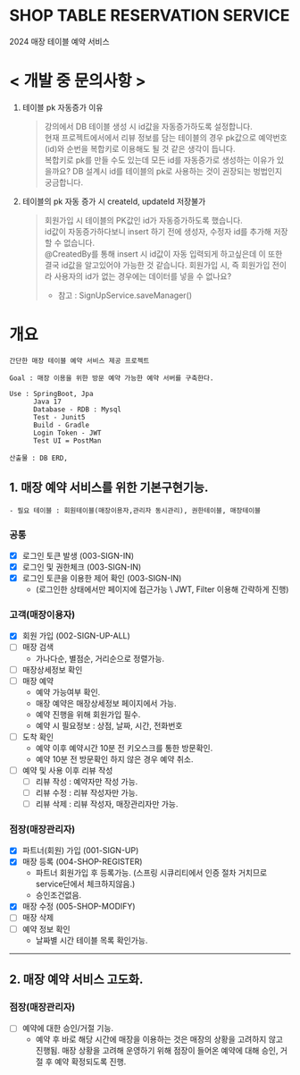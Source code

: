 # SHOP TABLE RESERVATION SERVICE
2024 매장 테이블 예약 서비스

# < 개발 중 문의사항 >
1. 테이블 pk 자동증가 이유
   > 강의에서 DB 테이블 생성 시 id값을 자동증가하도록 설정합니다.   
   현재 프로젝트에서에서 리뷰 정보를 담는 테이블의 경우 pk값으로 예약번호(id)와 순번을 복합키로 이용해도 될 것 같은 생각이 듭니다.   
   복합키로 pk를 만들 수도 있는데 모든 id를 자동증가로 생성하는 이유가 있을까요?
   DB 설계시 id를 테이블의 pk로 사용하는 것이 권장되는 벙법인지 궁금합니다.


2. 테이블의 pk 자동 증가 시 createId, updateId 저장불가
   > 회원가입 시 테이블의 PK값인 id가 자동증가하도록 했습니다.   
   id값이 자동증가하다보니 insert 하기 전에 생성자, 수정자 id를 추가해 저장할 수 없습니다.   
   @CreatedBy를 통해 insert 시 id값이 자동 입력되게 하고싶은데 이 또한 결국 id값을 알고있어야 가능한 것 같습니다.
   회원가입 시, 즉 회원가입 전이라 사용자의 id가 없는 경우에는 데이터를 넣을 수 없나요?
   > - 참고 : SignUpService.saveManager()



    

# 개요
    간단한 매장 테이블 예약 서비스 제공 프로젝트 

    Goal : 매장 이용을 위한 방문 예약 가능한 예약 서버를 구축한다.

    Use : SpringBoot, Jpa
          Java 17
          Database - RDB : Mysql
          Test - Junit5
          Build - Gradle
          Login Token - JWT
          Test UI = PostMan
    
    산출물 : DB ERD, 

## 1. 매장 예약 서비스를 위한 기본구현기능.
    - 필요 테이블 : 회원테이블(매장이용자,관리자 동시관리), 권한테이블, 매장테이블

### 공통
- [x] 로그인 토큰 발생 (003-SIGN-IN)
- [x] 로그인 및 권한체크 (003-SIGN-IN)
- [x] 로그인 토큰을 이용한 제어 확인 (003-SIGN-IN)
    - (로그인한 상태에서만 페이지에 접근가능 \ JWT, Filter 이용해 간략하게 진행)

### 고객(매장이용자)
- [x] 회원 가입 (002-SIGN-UP-ALL)
- [ ] 매장 검색
    - 가나다순, 별점순, 거리순으로 정렬가능.  
- [ ] 매장상세정보 확인
- [ ] 매장 예약
    - 예약 가능여부 확인. 
    - 매장 예약은 매장상세정보 페이지에서 가능.
    - 예약 진행을 위해 회원가입 필수.
    - 예약 시 필요정보 : 상점, 날짜, 시간, 전화번호
- [ ] 도착 확인 
    - 예약 이후 예약시간 10분 전 키오스크를 통한 방문확인.
    - 예약 10분 전 방문확인 하지 않은 경우 예약 취소.
- [ ] 예약 및 사용 이후 리뷰 작성
    - [ ] 리뷰 작성 : 예약자만 작성 가능. 
    - [ ] 리뷰 수정 : 리뷰 작성자만 가능.
    - [ ] 리뷰 삭제 : 리뷰 작성자, 매장관리자만 가능.
    
### 점장(매장관리자)
- [x] 파트너(회원) 가입 (001-SIGN-UP)
- [x] 매장 등록 (004-SHOP-REGISTER)
    - 파트너 회원가입 후 등록가능. (스프링 시큐리티에서 인증 절차 거치므로 service단에서 체크하지않음.)
    - 승인조건없음.
- [x] 매장 수정 (005-SHOP-MODIFY)
- [ ] 매장 삭제
- [ ] 예약 정보 확인 
    - 날짜별 시간 테이블 목록 확인가능.


---
## 2. 매장 예약 서비스 고도화.

### 점장(매장관리자)
- [ ] 예약에 대한 승인/거절 기능.
    - 예약 후 바로 해당 시간에 매장을 이용하는 것은 매장의 상황을 고려하지 않고 진행됨.
      매장 상황을 고려해 운영하기 위해 점장이 들어온 예약에 대해 승인, 거절 후 예약 확정되도록 진행.



